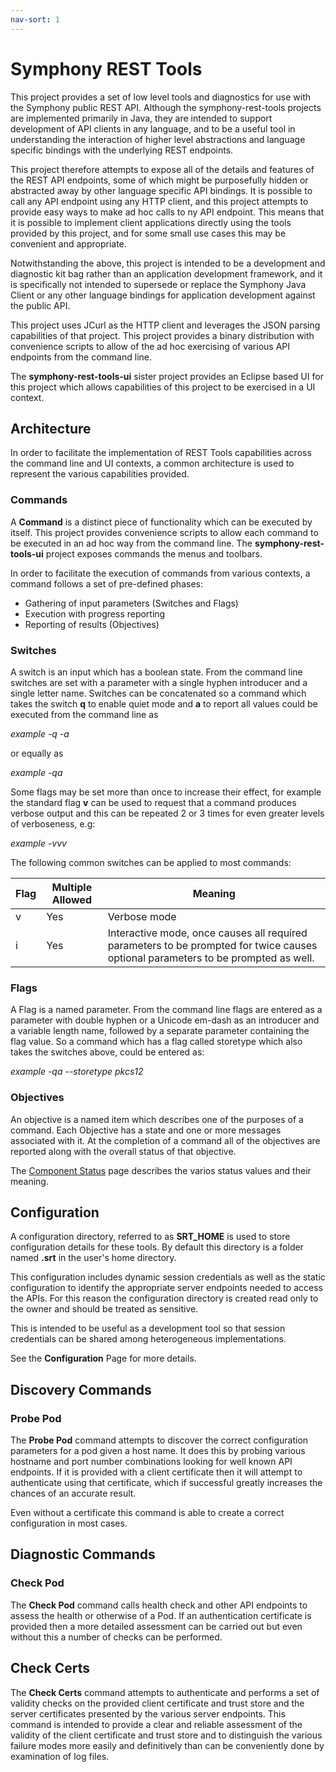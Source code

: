 ```yaml
---
nav-sort: 1
---
```

# Symphony REST Tools
This project provides a set of low level tools and diagnostics for use with the Symphony public REST API.  Although the symphony-rest-tools projects are implemented primarily in Java, they are intended to support development of API clients in any language, and to be a useful tool in understanding the interaction of higher level abstractions and language specific bindings with the underlying REST endpoints. 

This project therefore attempts to expose all of the details and features of the REST API endpoints, some of which might be purposefully hidden or abstracted away by other language specific API bindings. It is possible to call any API endpoint using any HTTP client, and this project attempts to provide easy ways to make ad hoc calls to ny API endpoint. This means that it is possible to implement client applications directly using the tools provided by this project, and for some small use cases this may be convenient and appropriate.

Notwithstanding the above, this project is intended to be a development and diagnostic kit bag rather than an application development framework, and it is specifically not intended to supersede or replace the Symphony Java Client or any other language bindings for application development against the public API.

This project uses JCurl as the HTTP client and leverages the JSON parsing capabilities
of that project. This project provides a binary distribution with convenience scripts to 
allow of the ad hoc exercising of various API endpoints from the command line.

The **symphony-rest-tools-ui** sister project provides an Eclipse based UI for this
project which allows capabilities of this project to be exercised in a UI context.

## Architecture
In order to facilitate the implementation of REST Tools capabilities across the command
line and UI contexts, a common architecture is used to represent the various capabilities
provided.

### Commands
A **Command** is a distinct piece of functionality which can be executed by itself. This project provides convenience scripts to allow each command to be executed in an ad hoc way from the command line. The **symphony-rest-tools-ui** project exposes commands the menus and toolbars.

In order to facilitate the execution of commands from various contexts, a command follows a set of pre-defined phases:

- Gathering of input parameters (Switches and Flags)
- Execution with progress reporting
- Reporting of results (Objectives)

### Switches
A switch is an input which has a boolean state. From the command line switches are set with a parameter with a single hyphen introducer and a single letter name. Switches can be concatenated so a command which takes the switch **q** to enable quiet mode and **a** to report all values could be executed from the command line as

_example -q -a_

or equally as

_example -qa_

Some flags may be set more than once to increase their effect, for example the standard flag **v** can be used to request that a command produces verbose output and this can be repeated 2 or 3 times for even greater levels of verboseness, e.g:

_example -vvv_

The following common switches can be applied to most commands:

| Flag | Multiple Allowed | Meaning																																 |
|------|------------------|--------------------------------------------------------------------------|
| v    | Yes							 | 	Verbose mode |
| i    | Yes							 | 	Interactive mode, once causes all required parameters to be prompted for twice causes optional parameters to be prompted as well. | 

### Flags
A Flag is a named parameter. From the command line flags are entered as a parameter with double hyphen or a Unicode em-dash as an introducer and a variable length name, followed by a separate parameter containing the flag value. So a command which has a flag called storetype which also takes the switches above, could be entered as:

_example -qa --storetype pkcs12_

### Objectives
An objective is a named item which describes one of the purposes of a command. Each Objective has a state and one or more messages associated with it. At the completion of a command all of the objectives are reported along with the overall status of that objective.

The [Component Status](ComponentStatus.md) page describes the varios status values and their meaning.

## Configuration
A configuration directory, referred to as **SRT_HOME** is used to store configuration
details for these tools. By default this directory is a folder named **.srt** in the
user's home directory.

This configuration includes dynamic session credentials as well as the static configuration
to identify the appropriate server endpoints needed to access the APIs. For this
reason the configuration directory is created read only to the owner and should
be treated as sensitive.

This is intended to be useful as a development tool so that session credentials
can be shared among heterogeneous implementations. 

See the **Configuration** Page for more details.

## Discovery Commands
### Probe Pod
The **Probe Pod** command attempts to discover the correct configuration parameters for a pod given a host name. It does this by probing various hostname and port number combinations
looking for well known API endpoints. If it is provided with a client certificate then it
will attempt to authenticate using that certificate, which if successful greatly increases
the chances of an accurate result.

Even without a certificate this command is able to create a correct configuration in
most cases.

## Diagnostic Commands
### Check Pod
The **Check Pod** command calls health check and other API endpoints to assess the
health or otherwise of a Pod. If an authentication certificate is provided then a 
more detailed assessment can be carried out but even without this a number of checks can be performed.

## Check Certs
The **Check Certs** command attempts to authenticate and performs a set of validity checks
on the provided client certificate and trust store and the server certificates presented
by the various server endpoints. This command is intended to provide a clear and reliable
assessment of the validity of the client certificate and trust store and to distinguish
the various failure modes more easily and definitively than can be conveniently done by
examination of log files.
